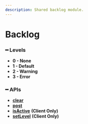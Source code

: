 ```yaml
---
description: Shared backlog module.
---
```


# Backlog

### ━ Levels

* **0 - None**
* **1 - Default**
* **2 - Warning**
* **3 - Error**

### ━ APIs

* [**clear**](backlog/clear.md)
* [**post**](backlog/post.md)
* [**isActive**](backlog/isActive.md) **(Client Only)**
* [**setLevel**](backlog/setLevel.md) **(Client Only)**

